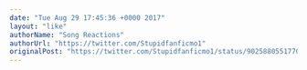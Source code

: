 ```yaml
---
date: "Tue Aug 29 17:45:36 +0000 2017"
layout: "like"
authorName: "Song Reactions"
authorUrl: "https://twitter.com/Stupidfanficmo1"
originalPost: "https://twitter.com/Stupidfanficmo1/status/902588055177056256"
---
```


